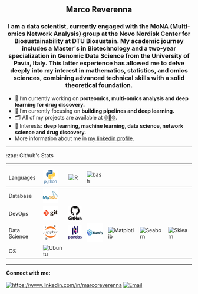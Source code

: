 <!--
**marcoreverenna/marcoreverenna** is a ✨ _special_ ✨ repository because its `README.md` (this file) appears on your GitHub profile.

Here are some ideas to get you started:

- 🔭 I’m currently working on ...
- 🌱 I’m currently learning ...
- 👯 I’m looking to collaborate on ...
- 🤔 I’m looking for help with ...
- 💬 Ask me about ...
- 📫 How to reach me: ...
- 😄 Pronouns: ...
- ⚡ Fun fact: ...
-->

<h2 align="center">Marco Reverenna</h2>
<h3 align="center">I am a data scientist, currently engaged with the MoNA (Multi-omics Network Analysis) group at the Novo Nordisk Center for Biosustainability at DTU Biosustain. My academic journey includes a Master's in Biotechnology and a two-year specialization in Genomic Data Science from the University of Pavia, Italy. This latter experience has allowed me to delve deeply into my interest in mathematics, statistics, and omics sciences, combining advanced technical skills with a solid theoretical foundation.</h3>

- 🧬 I’m currently working on **proteomics, multi-omics analysis and deep learning for drug discovery.**
- 🧩 I’m currently focusing on **building pipelines and deep learning.**
- 🗂️ All of my projects are available at [🌐🔗🌐](https://github.com/marcoreverenna/project/).
- 🚀 Interests: **deep learning, machine learning, data science, network science and drug discovery.**
- More information about me in [my linkedin profile](https://www.linkedin.com/in/marco-reverenna-151787190/).

<hr>

<summary>:zap: Github's Stats </summary>

<hr>

<table>

  <thead>
    <td>Languages</td>
    <td><img src="https://github.com/devicons/devicon/blob/master/icons/python/python-original-wordmark.svg" alt="Python" width="40" height="40"/> </td>
    <td><img src="https://www.vectorlogo.zone/logos/r-project/r-project-official.svg" alt="R" width="40" height="40"/> </td>
    <td><img src="https://www.vectorlogo.zone/logos/gnu_bash/gnu_bash-official.svg" alt="bash" width="70" height="40"/> </td>
  </thead>
  <tr>
    <td>Database</td> 
     <td><img src="https://github.com/devicons/devicon/blob/master/icons/mysql/mysql-original-wordmark.svg" alt="mysql" width="40" height="40"/></td>
  </tr>
   <tr>
    <td>DevOps</td>
     <td><img src="https://github.com/devicons/devicon/blob/master/icons/git/git-original-wordmark.svg" alt="git" width="40" height="40"/></td>
     <td><img src="https://github.com/devicons/devicon/blob/master/icons/github/github-original-wordmark.svg" alt="github" width="40" height="40"/></td>

  </tr>

  <tr> 
    <td>Data Science </td>
     <td><img src="https://github.com/devicons/devicon/raw/master/icons/jupyter/jupyter-original-wordmark.svg" alt="jupyter" width="40" height="40"/></td>
     <td><img src="https://github.com/devicons/devicon/raw/master/icons/pandas/pandas-original-wordmark.svg" alt="pandas" width="60" height="40"/></td>
     <td><img src="https://github.com/devicons/devicon/raw/master/icons/numpy/numpy-original-wordmark.svg" alt="numpy" width="60" height="50"/></td>
     <td><img src="https://github.com/valohai/ml-logos/raw/master/matplotlib.svg" alt="Matplotlib" width="60" height="50"/></td>
     <td><img src="https://seaborn-pydata-org.translate.goog/_images/logo-wide-lightbg.svg?_x_tr_sl=en&_x_tr_tl=it&_x_tr_hl=it&_x_tr_pto=tc" alt="Seaborn" width="60" height="50"/></td> 
     <td><img src="https://github.com/valohai/ml-logos/raw/master/scikit-learn.svg" alt="Sklearn" width="60" height="50"/></td>


  </tr>
  <tr>
    <td>OS</td>
    <td><img src="https://www.vectorlogo.zone/logos/ubuntu/ubuntu-ar21.svg" alt="Ubuntu" width="70" height="40"/></td>    
  </tr>

</table>
<hr>


**Connect with me:**

<p align="center">

  <a href="https://www.linkedin.com/in/marcoreverenna" target="blank"><img align="center" src="https://www.vectorlogo.zone/logos/linkedin/linkedin-tile.svg" alt="https://www.linkedin.com/in/marcoreverenna" height="30" width="30" /></a>
  <a href="mailto:marcor@dtu.dk" target="blank">
    <img align="center" src="https://upload.wikimedia.org/wikipedia/commons/2/2a/Danmarks_Tekniske_Universitet_%28logo%29.svg" alt="Email" height="30" width="30" /></a>
</p>




